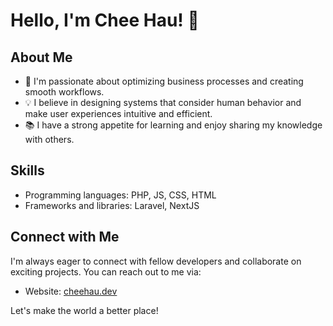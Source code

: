 # Hello, I'm Chee Hau! 👋

## About Me

- 🌱 I'm passionate about optimizing business processes and creating smooth workflows.
- 💡 I believe in designing systems that consider human behavior and make user experiences intuitive and efficient.
- 📚 I have a strong appetite for learning and enjoy sharing my knowledge with others.

## Skills

- Programming languages: PHP, JS, CSS, HTML
- Frameworks and libraries: Laravel, NextJS

## Connect with Me

I'm always eager to connect with fellow developers and collaborate on exciting projects. You can reach out to me via:

- Website: [cheehau.dev](https://cheehau.dev)

Let's make the world a better place!

